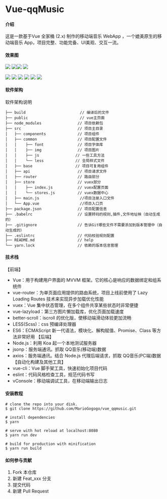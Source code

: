 # Vue-qqMusic

#### 介绍
这是一款基于Vue 全家桶 (2.x) 制作的移动端音乐 WebApp ，一个媲美原生的移动端音乐 App，项目完整、功能完备、UI美观、交互一流。
#### 效果图
![](http://book.52react.cn/20190319085537.png) ![](http://book.52react.cn/20190319085620.png)![](http://book.52react.cn/20190319085601.png) ![](http://book.52react.cn/20190319085639.png)

![](http://book.52react.cn/20190319085700.png) ![](http://book.52react.cn/20190319085722.png)
![](http://book.52react.cn/20190319090108.png) ![](http://book.52react.cn/20190319085856.png)
![](http://book.52react.cn/20190319085912.png) ![](http://book.52react.cn/20190319085937.png)
#### 软件架构
软件架构说明

```
├── build                        // 编译后的文件
├── public                       // vue主页面
├── node_modules                // 项目依赖包
├── src                         // 项目主目录
│   ├── components              // 项目组件  
│   ├── common                  // 项目配置文件
│   │    ├── font               // 项目字体库
│   │    ├── img                // 项目图片
│   │    ├── js                // 一些工具方法
│   │    └── less              // 全局样式文件
│   ├── base                   // 项目可复用组件
│   ├── api                     // 项目请求文件
│   ├── router                  // 路由部分
│   ├── store                   // vuex部分
│   │    ├── index.js           // vuex配置页面
│   │    └── stores.js          // vuex数据中心
│   ├── main.js                  //项目注册入口文件
│   └── App.vue                  //项目入口页
├── package.json                // 项目配置信息
├── .babelrc                    // 设置转码的规则,插件,文件地址映（自动生成的）
├── .gitignore                  // 告诉Git哪些文件不需要添加到版本管理中（自动生成的）
├── .eslintrc                   // 代码校验规则配置
├── README.md                   // help
└── yarn.lock                   // 依赖的版本信息管理
```


#### 技术栈
【前端】
* Vue：用于构建用户界面的 MVVM 框架。它的核心是响应的数据绑定和组系统件
* vue-router：为单页面应用提供的路由系统，项目上线前使用了 Lazy Loading Routes 技术来实现异步加载优化性能
* vuex：Vue 集中状态管理，在多个组件共享某些状态时非常便捷
* vue-lazyload：第三方图片懒加载库，优化页面加载速度
* better-scroll：iscroll 的优化版，使移动端滑动体验更加流畅
* LESS(Scss)：css 预编译处理器
* ES6：ECMAScript 新一代语法，模块化、解构赋值、Promise、Class 等方法非常好用
【后端】
* Node.js：利用 Koa 起一个本地测试服务器
* jsonp：服务端通讯。抓取 QQ音乐(移动端)数据
* axios：服务端通讯。结合 Node.js 代理后端请求，抓取 QQ音乐(PC端)数据
【自动化构建及其他工具】
* vue-cli：Vue 脚手架工具，快速初始化项目代码
* eslint：代码风格检查工具，规范代码书写
* vConsole：移动端调试工具，在移动端输出日志
#### 安装教程
```
# clone the repo into your disk.
$ git clone https://github.com/MarioGogogo/vue_qqmusic.git

# install dependencies
$ yarn

# serve with hot reload at localhost:8080
$ yarn run dev

# build for production with minification
$ yarn run build
```

#### 如何参与贡献

1. Fork 本仓库
2. 新建 Feat_xxx 分支
3. 提交代码
4. 新建 Pull Request


